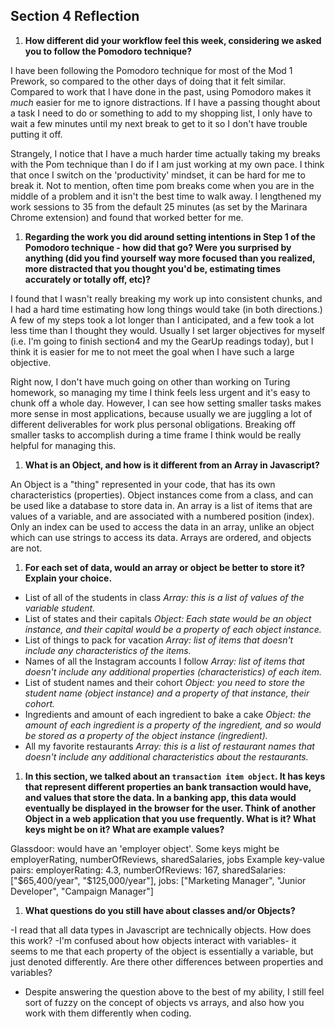 ## Section 4 Reflection

1. **How different did your workflow feel this week, considering we asked you to follow the Pomodoro technique?**

I have been following the Pomodoro technique for most of the Mod 1 Prework, so compared to the other days of doing that it felt similar. Compared to work that I have done in the past, using Pomodoro makes it *much* easier for me to ignore distractions. If I have a passing thought about a task I need to do or something to add to my shopping list, I only have to wait a few minutes until my next break to get to it so I don't have trouble putting it off.

Strangely, I notice that I have a much harder time actually taking my breaks with the Pom technique than I do if I am just working at my own pace. I think that once I switch on the 'productivity' mindset, it can be hard for me to break it. Not to mention, often time pom breaks come when you are in the middle of a problem and it isn't the best time to walk away. I lengthened my work sessions to 35 from the default 25 minutes (as set by the Marinara Chrome extension) and found that worked better for me.

1. **Regarding the work you did around setting intentions in Step 1 of the Pomodoro technique - how did that go? Were you surprised by anything (did you find yourself way more focused than you realized, more distracted that you thought you'd be, estimating times accurately or totally off, etc)?**

I found that I wasn't really breaking my work up into consistent chunks, and I had a hard time estimating how long things would take (in both directions.) A few of my steps took a lot longer than I anticipated, and a few took a lot less time than I thought they would. Usually I set larger objectives for myself (i.e. I'm going to finish section4 and my the GearUp readings today), but I think it is easier for me to not meet the goal when I have such a large objective.

Right now, I don't have much going on other than working on Turing homework, so managing my time I think feels less urgent and it's easy to chunk off a whole day. However, I can see how setting smaller tasks makes more sense in most applications, because usually we are juggling a lot of different deliverables for work plus personal obligations. Breaking off smaller tasks to accomplish during a time frame I think would be really helpful for managing this.

1. **What is an Object, and how is it different from an Array in Javascript?**

An Object is a "thing" represented in your code, that has its own characteristics (properties). Object instances come from a class, and can be used like a database to store data in. An array is a list of items that are values of a variable, and are associated with a numbered position (index). Only an index can be used to access the data in an array, unlike an object which can use strings to access its data. Arrays are ordered, and objects are not.

1. **For each set of data, would an array or object be better to store it? Explain your choice.**

  * List of all of the students in class
   *Array: this is a list of values of the variable student.*
  * List of states and their capitals
   *Object: Each state would be an object instance, and their capital would be a property of each object instance.*
  * List of things to pack for vacation
   *Array: list of items that doesn't include any characteristics of the items.*
  * Names of all the Instagram accounts I follow
   *Array: list of items that doesn't include any additional properties (characteristics) of each item.*
  * List of student names and their cohort
   *Object: you need to store the student name (object instance) and a property of that instance, their cohort.*
  * Ingredients and amount of each ingredient to bake a cake
   *Object: the amount of each ingredient is a property of the ingredient, and so would be stored as a property of the object instance (ingredient).*
  * All my favorite restaurants
   *Array: this is a list of restaurant names that doesn't include any additional characteristics about the restaurants.*

1. **In this section, we talked about an `transaction item object`. It has keys that represent different properties an bank transaction would have, and values that store the data. In a banking app, this data would eventually be displayed in the browser for the user. Think of another Object in a web application that you use frequently. What is it? What keys might be on it? What are example values?**

Glassdoor: would have an 'employer object'.
Some keys might be employerRating, numberOfReviews, sharedSalaries, jobs
Example key-value pairs:
employerRating: 4.3,
numberOfReviews: 167,
sharedSalaries: ["$65,400/year", "$125,000/year"],
jobs: ["Marketing Manager", "Junior Developer", "Campaign Manager"]

1. **What questions do you still have about classes and/or Objects?**

-I read that all data types in Javascript are technically objects. How does this work?
-I'm confused about how objects interact with variables- it seems to me that each property of the object is essentially a variable, but just denoted differently. Are there other differences between properties and variables?
- Despite answering the question above to the best of my ability, I still feel sort of fuzzy on the concept of objects vs arrays, and also how you work with them differently when coding.
